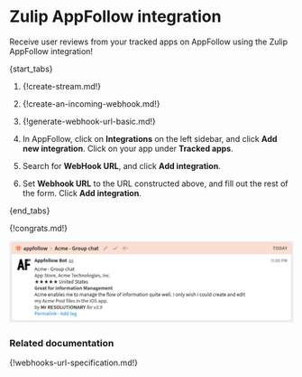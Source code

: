 # Zulip AppFollow integration

Receive user reviews from your tracked apps on AppFollow
using the Zulip AppFollow integration!

{start_tabs}

1. {!create-stream.md!}

1. {!create-an-incoming-webhook.md!}

1. {!generate-webhook-url-basic.md!}

1. In AppFollow, click on **Integrations** on the left sidebar, and click **Add new integration**.
Click on your app under **Tracked apps**.

1. Search for **WebHook URL**, and click **Add integration**.

1. Set **Webhook URL** to the URL constructed above, and fill out the rest
of the form. Click **Add integration**.

{end_tabs}

{!congrats.md!}

![](/static/images/integrations/appfollow/001.png)

### Related documentation

{!webhooks-url-specification.md!}
